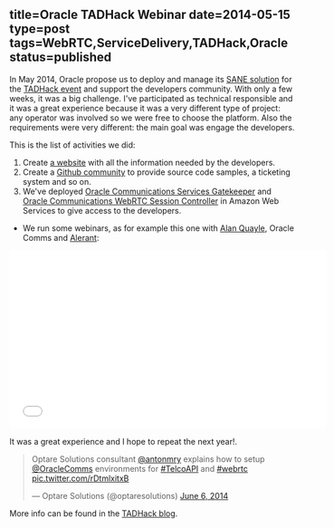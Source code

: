 title=Oracle TADHack Webinar
date=2014-05-15
type=post
tags=WebRTC,ServiceDelivery,TADHack,Oracle
status=published
---------

In May 2014, Oracle propose us to deploy and manage its [SANE solution](http://www.oracle.com/us/products/applications/communications/service-network-evolution/index.html) for the [TADHack event](http://tadhack.com/2014/) and support the developers community. With only a few weeks, it was a big challenge. I've participated as technical responsible and it was a great experience because it was a very different type of project: any operator was involved so we were free to choose the platform. Also the requirements were very different: the main goal was engage the developers.

This is the list of activities we did:
1. Create [a website](http://tadhack.optaresolutions.com/) with all the information needed by the developers.
2. Create a [Github community](https://github.com/OTADHack) to provide source code samples, a ticketing system and so on.
3. We've deployed [Oracle Communications Services Gatekeeper](http://www.oracle.com/us/products/applications/communications/connected-digital-lifestyle/services-gatekeeper/overview/index.html) and [Oracle Communications WebRTC Session Controller](http://www.oracle.com/us/products/applications/communications/web-rtc-session-controller/overview/index.html) in Amazon Web Services to give access to the developers.
* We run some webinars, as for example this one with [Alan Quayle](http://www.alanquayle.com/), Oracle Comms and [Alerant](http://www.alerant.com/):

<iframe width="560" height="315" src="//www.youtube.com/embed/0NXr68zvGrA" frameborder="0" allowfullscreen></iframe>

It was a great experience and I hope to repeat the next year!.

<blockquote class="twitter-tweet" lang="en"><p>Optare Solutions consultant <a href="https://twitter.com/antonmry">@antonmry</a> explains how to setup <a href="https://twitter.com/OracleComms">@OracleComms</a> environments for <a href="https://twitter.com/hashtag/TelcoAPI?src=hash">#TelcoAPI</a> and <a href="https://twitter.com/hashtag/webrtc?src=hash">#webrtc</a> <a href="http://t.co/rDtmlxitxB">pic.twitter.com/rDtmlxitxB</a></p>&mdash; Optare Solutions (@optaresolutions) <a href="https://twitter.com/optaresolutions/status/474938349778903040">June 6, 2014</a></blockquote>
<script async src="//platform.twitter.com/widgets.js" charset="utf-8"></script>

More info can be found in the [TADHack blog](http://blog.tadhack.com/2014/05/05/oracle-webinar/).

